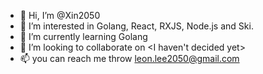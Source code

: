 - 👋 Hi, I’m @Xin2050
- 👀 I’m interested in Golang, React, RXJS, Node.js and Ski.
- 🌱 I’m currently learning Golang
- 💞️ I’m looking to collaborate on <I haven't decided yet>
- 📫 you can reach me throw leon.lee2050@gmail.com

